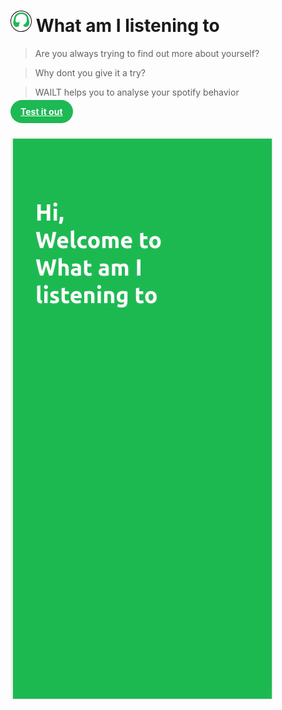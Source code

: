 # <img src="README.assets/WAILT_logo.svg" alt="What-Am-I-Listening-To-Logo" style="height: 2rem; background-color: black; border-radius: 50%; padding: 1px;" /> What am I listening to

> Are you always trying to find out more about yourself?

> Why dont you give it a try?

> WAILT helps you to analyse your spotify behavior

<div style="height: 35px; width: 100%;">
    <a href="https://konstantinlob.github.io/What-am-I-listening-to/" target="_blank" rel="noreferrer noopener" style="margin: 0px auto; padding: 10px 16px; background-color: #1DB954; color: white; border-radius: 20px; font-weight: 700;">
        Test it out
    </a>
</div>

![demo](README.assets/app-demo.gif)

